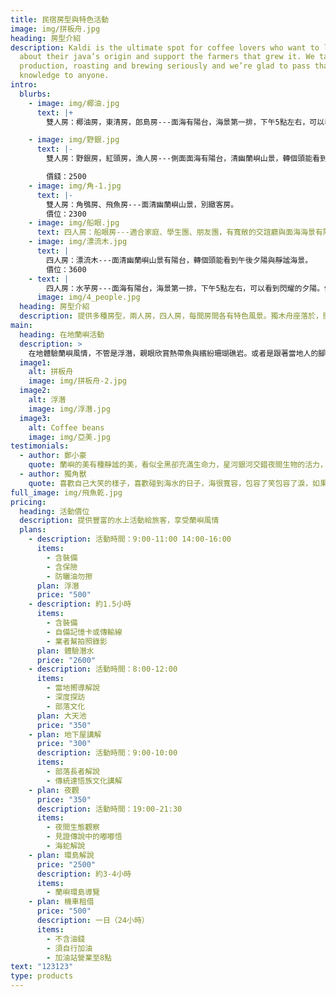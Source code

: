 ```yaml
---
title: 民宿房型與特色活動
image: img/拼板舟.jpg
heading: 房型介紹
description: Kaldi is the ultimate spot for coffee lovers who want to learn
  about their java’s origin and support the farmers that grew it. We take coffee
  production, roasting and brewing seriously and we’re glad to pass that
  knowledge to anyone.
intro:
  blurbs:
    - image: img/椰油.jpg
      text: |+
        雙人房：椰油房，東清房，郎島房---面海有陽台，海景第一排，下午5點左右，可以看到閃耀的夕陽。價位：2800

    - image: img/野銀.jpg
      text: |-
        雙人房：野銀房，紅頭房，漁人房---側面面海有陽台，清幽蘭嶼山景，轉個頭能看到午後夕陽與靜謐海景。

        價錢：2500
    - image: img/角-1.jpg
      text: |-
        雙人房：角鴞房、飛魚房---面清幽蘭嶼山景，別緻客房。
        價位：2300
    - image: img/船眼.jpg
      text: 四人房：船眼房---適合家庭、學生團、朋友團，有寬敞的交誼廳與面海海景有陽台，全民宿最好景觀房。價位：4000
    - image: img/漂流木.jpg
      text: |
        四人房：漂流木---面清幽蘭嶼山景有陽台，轉個頭能看到午後夕陽與靜謐海景。
        價位：3600
    - text: |
        四人房：水芋房---面海有陽台，海景第一排，下午5點左右，可以看到閃耀的夕陽。價位：3200
      image: img/4_people.jpg
  heading: 房型介紹
  description: 提供多種房型，兩人房，四人房，每間房間各有特色風景。獨木舟座落於，開元港附近，最熱鬧的椰油村落，在獨木舟，房型是以當地部落命名，來看看每間房型的特色吧。
main:
  heading: 在地蘭嶼活動
  description: >
    在地體驗蘭嶼風情，不管是浮潛，親眼欣賞熱帶魚與繽紛珊瑚礁岩。或者是跟著當地人的腳步探索夜間的蘭嶼，原始與傳統的地下屋。在島嶼上手腳並用攀爬高山與走訪河道等等，一同來深度了解蘭嶼吧！！！
  image1:
    alt: 拼板舟
    image: img/拼板舟-2.jpg
  image2:
    alt: 浮潛
    image: img/浮潛.jpg
  image3:
    alt: Coffee beans
    image: img/亞美.jpg
testimonials:
  - author: 鄭小豪
    quote: 蘭嶼的美有種靜謐的美，看似全黑卻充滿生命力，星河銀河交錯夜間生物的活力，聽著當地部落青年訴說著阿公，阿祖的日本軍的歷史故事！
  - author: 獨角獸
    quote: 喜歡自己大笑的樣子，喜歡碰到海水的日子，海很寬容，包容了笑包容了淚，如果想哭的時候，就進到海裡！海會幫你分擔憂愁。
full_image: img/飛魚乾.jpg
pricing:
  heading: 活動價位
  description: 提供豐富的水上活動給旅客，享受蘭嶼風情
  plans:
    - description: 活動時間：9:00-11:00 14:00-16:00
      items:
        - 含裝備
        - 含保險
        - 防曬油勿擦
      plan: 浮潛
      price: "500"
    - description: 約1.5小時
      items:
        - 含裝備
        - 自備記憶卡或傳輸線
        - 業者幫拍照錄影
      plan: 體驗潛水
      price: "2600"
    - description: 活動時間：8:00-12:00
      items:
        - 當地嚮導解說
        - 深度探訪
        - 部落文化
      plan: 大天池
      price: "350"
    - plan: 地下屋講解
      price: "300"
      description: 活動時間：9:00-10:00
      items:
        - 部落長者解說
        - 傳統達悟族文化講解
    - plan: 夜觀
      price: "350"
      description: 活動時間：19:00-21:30
      items:
        - 夜間生態觀察
        - 見證傳說中的嘟嘟悟
        - 海蛇解說
    - plan: 環島解說
      price: "2500"
      description: 約3-4小時
      items:
        - 蘭嶼環島導覽
    - plan: 機車租借
      price: "500"
      description: 一日（24小時）
      items:
        - 不含油錢
        - 須自行加油
        - 加油站營業至8點
text: "123123"
type: products
---
```

